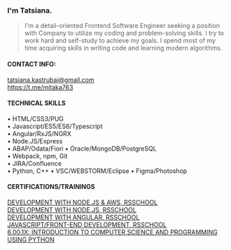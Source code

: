 ### I'm Tatsiana.

> I'm a detail-oriented Frontend Software Engineer seeking a position with Company to utilize my coding and problem-solving skills. 
> I try to work hard and self-study to achieve my goals. I spend most of my time acquiring skills in writing code and learning modern algorithms.  

#### CONTACT INFO:

tatsiana.kastrubai@gmail.com  
https://t.me/mitaka763

#### TECHNICAL SKILLS

•	HTML/CSS3/PUG  
•	Javascript/ES5/ES6/Typescript   
•	Angular/RxJS/NGRX  
•	Node.JS/Express  
•	ABAP/Odata/Fiori 
•	Oracle/MongoDB/PostgreSQL  
•	Webpack, npm, Git   
•	JIRA/Confluence  
•	Python, C++
•	VSC/WEBSTORM/Eclipse
•	Figma/Photoshop

#### CERTIFICATIONS/TRAININGS

[DEVELOPMENT WITH NODE.JS & AWS, RSSCHOOL](https://app.rs.school/certificate/xzyntij9)  
[DEVELOPMENT WITH NODE.JS, RSSCHOOL](https://app.rs.school/certificate/l3uzqm3v)  
[DEVELOPMENT WITH ANGULAR, RSSCHOOL](https://app.rs.school/certificate/1wala3f5)  
[JAVASCRIPT/FRONT-END DEVELOPMENT, RSSCHOOL](https://app.rs.school/certificate/4d9sh6dt)  
[6.00.1X: INTRODUCTION TO COMPUTER SCIENCE AND PROGRAMMING USING PYTHON](https://s3.amazonaws.com/verify.edx.org/downloads/b247a7ab5bc340dd96523c7b2848119e/Certificate.pdf)
